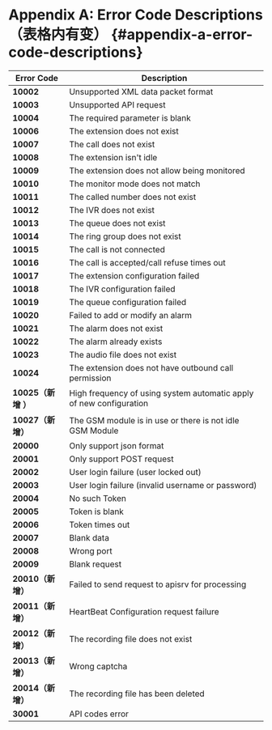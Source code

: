# Appendix A: Error Code Descriptions （表格内有变） {#appendix-a-error-code-descriptions}

| **Error Code** | **Description** |
| --- | --- |
| **10002** | Unsupported XML data packet format |
| **10003** | Unsupported API request |
| **10004** | The required parameter is blank |
| **10006** | The extension does not exist |
| **10007** | The call does not exist |
| **10008** | The extension isn't idle |
| **10009** | The extension does not allow being monitored |
| **10010** | The monitor mode does not match |
| **10011** | The called number does not exist |
| **10012** | The IVR does not exist |
| **10013** | The queue does not exist |
| **10014** | The ring group does not exist |
| **10015** | The call is not connected |
| **10016** | The call is accepted/call refuse times out |
| **10017** | The extension configuration failed |
| **10018** | The IVR configuration failed |
| **10019** | The queue configuration failed |
| **10020** | Failed to add or modify an alarm |
| **10021** | The alarm does not exist |
| **10022** | The alarm already exists |
| **10023** | The audio file does not exist |
| **10024** | The extension does not have outbound call permission |
| **10025（新增 ）** | High frequency of using system automatic apply of new configuration |
| **10027（新增）** | The GSM module is in use or there is not idle GSM Module |
| **20000** | Only support json format |
| **20001** | Only support POST request |
| **20002** | User login failure \(user locked out\) |
| **20003** | User login failure \(invalid username or password\) |
| **20004** | No such Token |
| **20005** | Token is blank |
| **20006** | Token times out |
| **20007** | Blank data |
| **20008** | Wrong port |
| **20009** | Blank request |
| **20010（新增）** | Failed to send request to apisrv for processing |
| **20011（新增）** | HeartBeat Configuration request failure |
| **20012（新增）** | The recording file does not exist |
| **20013（新增）** | Wrong captcha |
| **20014（新增）** | The recording file has been deleted |
| **30001** | API codes error |




